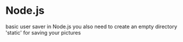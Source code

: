 # Node.js
basic user saver in Node.js
you also need to create an empty directory 'static' for saving your pictures 
